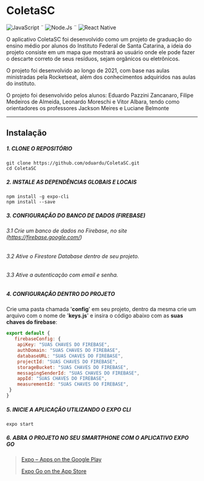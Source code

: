 # ColetaSC

 ![JavaScript](https://img.shields.io/badge/JavaScript-323330?style=for-the-badge&logo=javascript&logoColor=F7DF1E) ¨ ![Node.Js](https://img.shields.io/badge/Node.js-43853D?style=for-the-badge&logo=node.js&logoColor=white)              ¨  ![React Native](https://img.shields.io/badge/React_Native-20232A?style=for-the-badge&logo=react&logoColor=61DAFB)

O aplicativo ColetaSC foi desenvolvido como um projeto de graduação do ensino médio por alunos do Instituto Federal de Santa Catarina, a ideia do projeto consiste em um mapa que mostrará ao usuário onde ele pode fazer o descarte correto de seus resíduos, sejam orgânicos ou eletrônicos.

O projeto foi desenvolvido ao longo de 2021, com base nas aulas ministradas pela Rocketseat, além dos conhecimentos adquiridos nas aulas do instituto.

O projeto foi desenvolvido pelos alunos: Eduardo Pazzini Zancanaro, Filipe Medeiros de Almeida, Leonardo Moreschi e Vitor Albara, tendo como orientadores os professores Jackson Meires e Luciane Belmonte
___
## Instalação 
##### 1. CLONE O REPOSITÓRIO 
	git clone https://github.com/oduardu/ColetaSC.git
	cd ColetaSC
##### 2. INSTALE AS DEPENDÊNCIAS GLOBAIS E LOCAIS
	npm install -g expo-cli
	npm install --save

##### 3. CONFIGURAÇÃO DO BANCO DE DADOS (FIREBASE)

###### 3.1 Crie um banco de dados no Firebase, no site (https://firebase.google.com/)
###### 3.2 Ative o Firestore Database dentro de seu projeto.

###### 3.3 Ative a autenticação com email e senha.

##### 4. CONFIGURAÇÃO DENTRO DO PROJETO
Crie uma pasta chamada '**config**' em seu projeto, dentro da mesma crie um arquivo com o nome de '**keys.js**' e insira o código abaixo com as **suas chaves do firebase**:
```javascript
export default {
   firebaseConfig: {
	apiKey: "SUAS CHAVES DO FIREBASE",
	authDomain: "SUAS CHAVES DO FIREBASE",
	databaseURL: "SUAS CHAVES DO FIREBASE",
	projectId: "SUAS CHAVES DO FIREBASE",
	storageBucket: "SUAS CHAVES DO FIREBASE",
	messagingSenderId: "SUAS CHAVES DO FIREBASE",
	appId: "SUAS CHAVES DO FIREBASE",
	measurementId: "SUAS CHAVES DO FIREBASE",
 }
}
```
##### 5. INICIE A APLICAÇÃO UTILIZANDO O EXPO CLI
	expo start
##### 6. ABRA O PROJETO NO SEU SMARTPHONE COM O APLICATIVO EXPO GO
> [Expo – Apps on the Google Play](https://play.google.com/store/apps/details?id=host.exp.exponent)
> 
> [Expo Go on the App Store](https://apps.apple.com/us/app/expo-go/id982107779)
